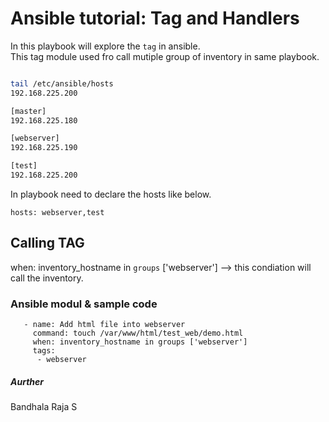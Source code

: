 # Ansible tutorial: Tag and Handlers 

In this playbook will explore the `tag` in ansible.\
This tag module used fro call mutiple group of inventory in same playbook.

```` bash

tail /etc/ansible/hosts
192.168.225.200

[master]
192.168.225.180

[webserver]
192.168.225.190

[test]
192.168.225.200


````

In playbook need to declare the hosts like below.

````
hosts: webserver,test

````
## Calling TAG 

when: inventory_hostname in `groups` ['webserver'] --> this condiation will call the inventory.

### Ansible modul & sample code 

````
   - name: Add html file into webserver
     command: touch /var/www/html/test_web/demo.html
     when: inventory_hostname in groups ['webserver']
     tags:
      - webserver
````

##### Aurther
  Bandhala Raja S
